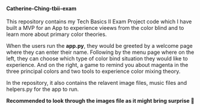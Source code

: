 #### Catherine-Ching-tbii-exam
This repository contains my Tech Basics II Exam Project code which I have built a MVP for an App to experience vieews from the color blind and to learn more about primary color theories.

When the users run the **app.py**, they would be greeted by a welcome page where they can enter their name. Following by the menu page where on the left, they can choose which type of color bind situation they would like to experience. And on the right, a game to remind you about magenta in the three principal colors and two tools to experience color mixing theory.

In the repository, it also contains the relavent image files, music files and helpers.py for the app to run.

**Recommended to look through the images file as it might bring surprise :shushing_face:**

